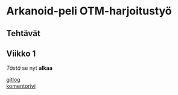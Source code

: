 # Arkanoid-peli OTM-harjoitustyö
## Tehtävät
## Viikko 1
_Tästä_ se nyt __alkaa__

[gitlog](http://github.com/wood101/otm-harjoitustyo/blob/master/laskarit/viikko1/gitlog.txt)
<br>
[komentorivi](http://github.com/wood101/otm-harjoitustyo/blob/master/laskarit/viikko1/komentorivi.txt)
